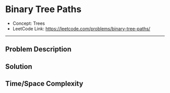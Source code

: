 # Binary Tree Paths

- Concept: Trees
- LeetCode Link: https://leetcode.com/problems/binary-tree-paths/

---

## Problem Description

## Solution

## Time/Space Complexity

